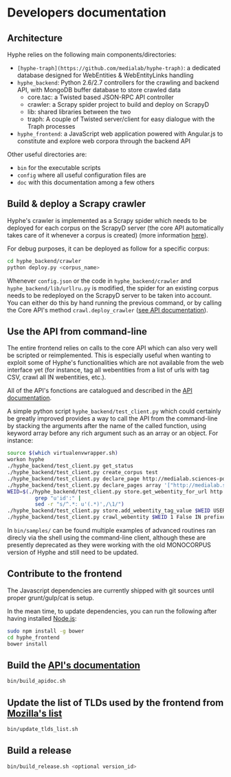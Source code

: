 # Developers documentation

## Architecture

Hyphe relies on the following main components/directories:

- `[hyphe-traph](https://github.com/medialab/hyphe-traph)`: a dedicated database designed for WebEntities & WebEntityLinks handling
- `hyphe_backend`: Python 2.6/2.7 controllers for the crawling and backend API, with MongoDB buffer database to store crawled data
  + core.tac: a Twisted based JSON-RPC API controller
  + crawler: a Scrapy spider project to build and deploy on ScrapyD
  + lib: shared libraries between the two
  + traph: A couple of Twisted server/client for easy dialogue with the Traph processes
- `hyphe_frontend`: a JavaScript web application powered with Angular.js to constitute and explore web corpora through the backend API

Other useful directories are:
- `bin` for the executable scripts
- `config` where all useful configuration files are
- `doc` with this documentation among a few others


## Build & deploy a Scrapy crawler

Hyphe's crawler is implemented as a Scrapy spider which needs to be deployed for each corpus on the ScrapyD server (the core API automatically takes care of it whenever a corpus is created) (more information [here](https://github.com/medialab/hyphe/wiki/Scrapy-implementation-proposal)).

For debug purposes, it can be deployed as follow for a specific corpus:
```bash
cd hyphe_backend/crawler
python deploy.py <corpus_name>
```

Whenever `config.json` or the code in `hyphe_backend/crawler` and `hyphe_backend/lib/urllru.py` is modified, the spider for an existing corpus needs to be redeployed on the ScrapyD server to be taken into account. You can either do this by hand running the previous command, or by calling the Core API's method `crawl.deploy_crawler` ([see API documentation](api.md#commands-for-namespace-crawl)).


## Use the API from command-line

The entire frontend relies on calls to the core API which can also very well be scripted or reimplemented. This is especially useful when wanting to exploit some of Hyphe's functionalities which are not available from the web interface yet (for instance, tag all webentities from a list of urls with tag CSV, crawl all IN webentities, etc.).

All of the API's fonctions are catalogued and described in the [API documentation](api.md).

A simple python script `hyphe_backend/test_client.py` which could certainly be greatly improved provides a way to call the API from the command-line by stacking the arguments after the name of the called function, using keyword array before any rich argument such as an array or an object. For instance:

```bash
source $(which virtualenvwrapper.sh)
workon hyphe
./hyphe_backend/test_client.py get_status
./hyphe_backend/test_client.py create_corpus test
./hyphe_backend/test_client.py declare_page http://medialab.sciences-po.fr test
./hyphe_backend/test_client.py declare_pages array '["http://medialab.sciences-po.fr", "http://www.sciences-po.fr"]' test
WEID=$(./hyphe_backend/test_client.py store.get_webentity_for_url http://medialab.sciences-po.fr test |
         grep "u'id':" |
         sed -r "s/^.*: u'(.*)',/\1/")
./hyphe_backend/test_client.py store.add_webentity_tag_value $WEID USER MyTags GreatValue test
./hyphe_backend/test_client.py crawl_webentity $WEID 1 False IN prefixes array '{}' test
```

In `bin/samples/` can be found multiple examples of advanced routines ran direcly via the shell using the command-line client, although these are presently deprecated as they were working with the old MONOCORPUS version of Hyphe and still need to be updated.


## Contribute to the frontend

The Javascript dependencies are currently shipped with git sources until proper grunt/gulp/cat is setup.

In the mean time, to update dependencies, you can run the following after having installed [Node.js](https://nodejs.org/download/):
```bash
sudo npm install -g bower
cd hyphe_frontend
bower install
```


## Build the [API's documentation](api.md)

```bash
bin/build_apidoc.sh
```


## Update the list of TLDs used by the frontend from [Mozilla's list](https://publicsuffix.org/list/)

```bash
bin/update_tlds_list.sh
```


## Build a release

```bash
bin/build_release.sh <optional version_id>
```

